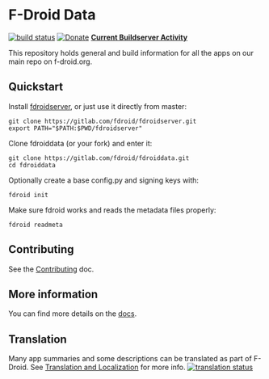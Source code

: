 # F-Droid Data

[![build status](https://gitlab.com/fdroid/fdroiddata/badges/master/build.svg)](https://gitlab.com/fdroid/fdroiddata/builds) 
[![Donate](https://liberapay.com/assets/widgets/donate.svg)](https://liberapay.com/F-Droid-Data/)
**[Current Buildserver Activity](https://f-droid.org/wiki/index.php?title=Special:RecentChanges&days=7&from=&hidebots=0&hideanons=1&hideliu=1&limit=500)**

This repository holds general and build information for all the apps on our
main repo on f-droid.org.

## Quickstart

Install [fdroidserver](https://gitlab.com/fdroid/fdroidserver), or just
use it directly from master:

	git clone https://gitlab.com/fdroid/fdroidserver.git
	export PATH="$PATH:$PWD/fdroidserver"

Clone fdroiddata (or your fork) and enter it:

	git clone https://gitlab.com/fdroid/fdroiddata.git
	cd fdroiddata

Optionally create a base config.py and signing keys with:

    fdroid init

Make sure fdroid works and reads the metadata files properly:

	fdroid readmeta

## Contributing

See the [Contributing](CONTRIBUTING.md) doc.

## More information

You can find more details on the [docs](https://f-droid.org/docs/).


## Translation

Many app summaries and some descriptions can be translated as part of
F-Droid.  See
[Translation and Localization](https://f-droid.org/docs/Translation_and_Localization)
for more info.
[![translation status](https://hosted.weblate.org/widgets/f-droid/-/fdroiddata/multi-auto.svg)](https://hosted.weblate.org/engage/f-droid/?utm_source=widget)
